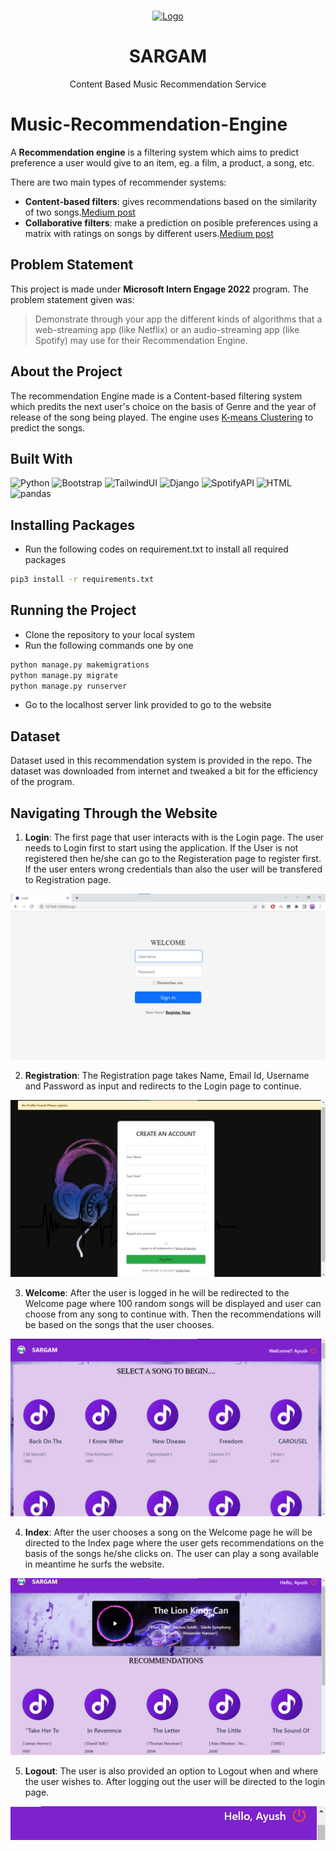 <!-- PROJECT LOGO -->
<br />
<p align="center">
  <a href="https://github.com/radiaoctive11/rezonance">
    <img src="https://raw.githubusercontent.com/radioactive11/rezonance/1ea9ea1db2e20c0fd6bec84de4b8ba3c95d021da/STATIC_IMG/head.svg" alt="Logo" width="420" height="420">
  </a>
  <h1 align="center">SARGAM</h1>
  <p align="center">
    Content Based Music Recommendation Service
  </p>
</p>

#

# Music-Recommendation-Engine
A **Recommendation engine** is a filtering system which aims to predict  preference a user would give to an item, eg. a film, a product, a song, etc.

There are two main types of recommender systems:

- **Content-based filters**: gives recommendations based on the similarity of two songs.[Medium post](https://medium.com/@meinzaugarat/the-abc-of-building-a-music-recommender-system-part-i-230e99da9cad)
- **Collaborative filters**: make a prediction on posible preferences using a matrix with ratings on songs by different users.[Medium post](https://medium.com/@meinzaugarat/the-abc-of-building-a-music-recommender-system-part-ii-65ec3900d19f)

## Problem Statement

This project is made under **Microsoft Intern Engage 2022** program.
The problem statement given was:
>Demonstrate through your app the different kinds of algorithms that a web-streaming app (like Netflix) or an audio-streaming app (like Spotify) may use for their Recommendation Engine.

## About the Project
The recommendation Engine made is a Content-based filtering system which predits the next user's choice on the basis of Genre and the year of release of the song being played. The engine uses [K-means Clustering](https://blogs.oracle.com/ai-and-datascience/post/introduction-to-k-means-clustering#:~:text=K%2Dmeans%20clustering%20is%20a,represented%20by%20the%20variable%20K.) to predict the songs.

## Built With
<p float = "left">

<img alt="Python" src="https://img.shields.io/badge/-Python-3776AB?style=flat-square&logo=python&logoColor=white" />

<img alt="Bootstrap" src="https://img.shields.io/badge/-Bootstrap-silver?style=flat-square&logo=bootstrap&logoColor=blue">

<img alt="TailwindUI" src="https://img.shields.io/badge/-tailwindUI-black?style=flat-square&logo=tailwindUI&logoColor=white">
  
<img alt="Django" src="https://img.shields.io/badge/-Django-darkgreen?style=flat-square&logo=django&logoColor=white">
  
<img alt="SpotifyAPI" src="https://img.shields.io/badge/-SpotifyAPI-white?style=flat-square&logo=spotify&logoColor=green">
  
<img alt="HTML" src="https://img.shields.io/badge/-HTML-orange?style=flat-square&logo=HTML&logoColor=white">

<img alt="pandas" src="https://img.shields.io/badge/-pandas-150458?style=flat-square&logo=pandas&logoColor=white">


</p>

## Installing Packages
- Run the following codes on requirement.txt to install all required packages
```sh
pip3 install -r requirements.txt
```

## Running the Project
- Clone the repository to your local system
- Run the following commands one by one
```sh
python manage.py makemigrations
python manage.py migrate
python manage.py runserver
``` 
- Go to the localhost server link provided to go to the website

## Dataset
Dataset used in this recommendation system is provided in the repo. The dataset was downloaded from internet and tweaked a bit for the efficiency of the program.

## Navigating Through the Website
1. **Login**: The first page that user interacts with is the Login page. The user needs to Login first to start using the application. If the User  is not registered then he/she can go to the Registeration page to register first. If the user enters wrong credentials than also the user will be transfered to Registration page.
<img alt="Login Page" src="static/images/p1.jpg">


2. **Registration**: The Registration page takes Name, Email Id, Username and Password as input and redirects to the Login page to continue.
<img alt="Registration Page" src="static/images/p2.jpg">


3. **Welcome**: After the user is logged in he will be redirected to the Welcome page where 100 random songs will be displayed and user can choose from any song to continue with. Then the recommendations will be based on the songs that the user chooses.
<img alt="Welcome Page" src="static/images/p3.jpg">


4. **Index**: After the user chooses a song on the Welcome page he will be directed to the Index page where the user gets recommendations on the basis of the songs he/she clicks on. The user can play a song available in meantime he surfs the website.
<img alt="Index Page" src="static/images/p4.jpg">


5. **Logout**: The user is also provided an option to Logout when and where the user wishes to. After logging out the user will be directed to the login page.
<img alt="Logout Page" src="static/images/p5.jpg">




